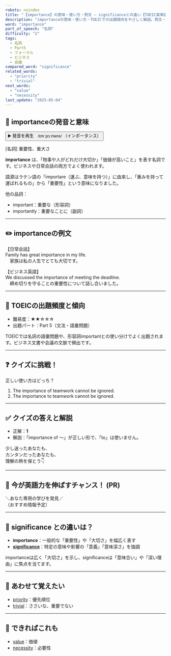```yaml
---
robots: noindex
title: "【importance】の意味・使い方・例文 ― significanceとの違い【TOEIC英単語】"
description: "importanceの意味・使い方・TOEICでの出題傾向をやさしく解説。例文・クイズ付きでsignificanceとの違いもわかりやすく学べます。"
word: "importance"
part_of_speech: "名詞"
difficulty: "2"
tags:
  - 名詞
  - Part5
  - フォーマル
  - ビジネス
  - 会議
compared_word: "significance"
related_words:
  - "priority"
  - "trivial"
next_words:
  - "value"
  - "necessity"
last_update: "2025-05-04"
---
```


## 🔰 importanceの発音と意味

<button class="play-audio" onclick="playTTS('importance')">
  <span class="play-audio-main">
    ▶️ 発音を再生　/ɪmˈpɔːrtəns/
  </span>
  <span class="play-audio-sub">
    （インポータンス）
  </span>
</button>

[名詞] 重要性、重大さ

**importance** は、「物事や人がどれだけ大切か」「価値が高いこと」を表す名詞です。ビジネスや日常会話の両方でよく使われます。

語源はラテン語の「importare（運ぶ、意味を持つ）」に由来し、「重みを持って運ばれるもの」から「重要性」という意味になりました。

他の品詞：  
- important：重要な（形容詞）
- importantly：重要なことに（副詞）

---

## ✏️ importanceの例文

【日常会話】  
Family has great importance in my life.  
　家族は私の人生でとても大切です。

【ビジネス英語】  
We discussed the importance of meeting the deadline.  
　締め切りを守ることの重要性について話し合いました。

---

## 🎯 TOEICの出題頻度と傾向

- 難易度：★★☆☆☆
- 出題パート：Part 5（文法・語彙問題）

TOEICでは名詞の語彙問題や、形容詞importantとの使い分けでよく出題されます。ビジネス文書や会議の文脈で頻出です。

---

## ❓ クイズに挑戦！

正しい使い方はどっち？

1. The importance of teamwork cannot be ignored.  
2. The importance to teamwork cannot be ignored.

---

## ✅ クイズの答えと解説

- 正解：**1**
- 解説：「importance of ～」が正しい形で、「to」は使いません。

少し迷ったあなたも、  
カンタンだったあなたも、  
理解の熱を保とう👇️

---

## 🚀 今が英語力を伸ばすチャンス！ (PR)

<div class="info-center">
＼あなた専用の学びを発見／<br>  
（おすすめ情報予定）
</div>

---

## 🤔  significance との違いは？

- **importance**：一般的な「重要性」や「大切さ」を幅広く表す
- **[significance](/word/significance/)**：特定の意味や影響の「意義」「意味深さ」を強調

importanceは広く「大切さ」を示し、significanceは「意味合い」や「深い理由」に焦点を当てます。

---

## 🧩 あわせて覚えたい

- [priority](/word/priority/)：優先順位
- [trivial](/word/trivial/)：ささいな、重要でない

---

## 📖 できればこれも

- [value](/word/value/)：価値
- [necessity](/word/necessity/)：必要性

<!-- cvid: aid46_bid22 -->
